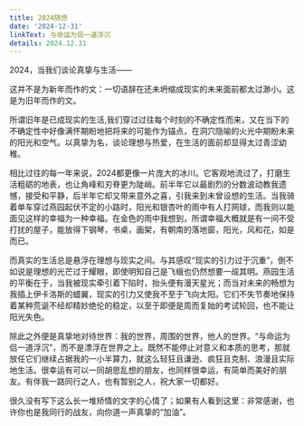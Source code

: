 ```yaml
---
title: 2024随想
date: '2024-12-31'
linkText: 与命运为侣一道浮沉
details: 2024.12.31
---
```

2024，当我们谈论真挚与生活——

这并不是为新年而作的文：一切语辞在还未坍缩成现实的未来面前都太过渺小。这是为旧年而作的文。

所谓旧年是已成现实的生活,我们穿过过往每个时刻的不确定性而来，又在当下的不确定性中好像满怀期盼地把将来的可能作为锚点，在洞穴隐喻的火光中期盼未来的阳光和空气。以真挚为名，谈论理想与热爱，在生活的面前却显得太过青涩幼稚。

相比过往的每一年来说，2024都更像一片庞大的冰川。它客观地流过了，打磨生活粗砺的地表，也让角峰和刃脊更为陡峭。前半年它以最剧烈的分数波动教我遗憾，接受和平静，后半年它却又带来意外之喜，引我来到未曾设想的生活。当我骑着单车穿过燕园起伏不定的小路时，阳光和银杏叶的雨中有人打网球，而我则以能面见这样的幸福为一种幸福。在金色的雨中我想到，所谓幸福大概就是有一间不受打扰的屋子，能放得下钢琴，书桌，画架，有朝南的落地窗，阳光，风和花，如是而已。

而真实的生活总是悬浮在理想与现实之间。与其感叹“现实的引力过于沉重”，倒不如说是理想的光芒过于耀眼，即使明知自己是飞蛾也仍然想要一觇其明。燕园生活的平衡在于，当我被现实牵引着下陷时，抬头便有漫天星光；而当对未来的畅想为我插上伊卡洛斯的蜡翼，现实的引力又使我不至于飞向太阳。它们不失节奏地保持着某种荒诞不经却精妙绝伦的稳定，以至于即便是周而复始的考试轮回，也不能让阳光失色。

除此之外便是真挚地对待世界：我的世界，周围的世界，他人的世界。“与命运为侣一道浮沉”，而不是漂浮在世界之上。既然不能停止对意义和本质的思考，那就放任它们继续占据我的一小半算力，就这么轻狂且谦逊、疯狂且克制、浪漫且实际地生活。很幸运有可以一同胡思乱想的朋友，也同样很幸运，有简单而美好的朋友。有伴我一路同行之人，也有暂别之人，祝大家一切都好。

很久没有写下这么长一堆矫情的文字的心情了；如果有人看到这里：非常感谢，也许你也是我同行的战友，向你道一声真挚的“加油”。